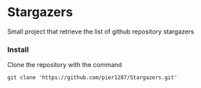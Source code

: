 # Stargazers
Small project that retrieve the list of github repository stargazers 

### Install

Clone the repository with the command

```
git clone 'https://github.com/pier1287/Stargazers.git'
```
